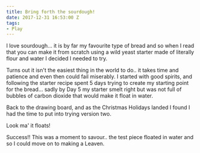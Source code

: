 ```yaml
---
title: Bring forth the sourdough!
date: 2017-12-31 16:53:00 Z
tags:
- Play
---
```


I love sourdough... it is by far my favourite type of bread and so when I read that you can make it from scratch using a wild yeast starter made of literally flour and water I decided I needed to try.

Turns out it isn't the easiest thing in the world to do.. it takes time and patience and even then could fail miserably. I started with good spirits, and following the starter recipe spent 5 days trying to create my starting point for the bread... sadly by Day 5 my starter smelt right but was not full of bubbles of carbon dioxide that would make it float in water.

Back to the drawing board, and as the Christmas Holidays landed I found I had the time to put into trying version two.

Look ma' it floats! 

Success!! This was a moment to savour.. the test piece floated in water and so I could move on to making a Leaven.